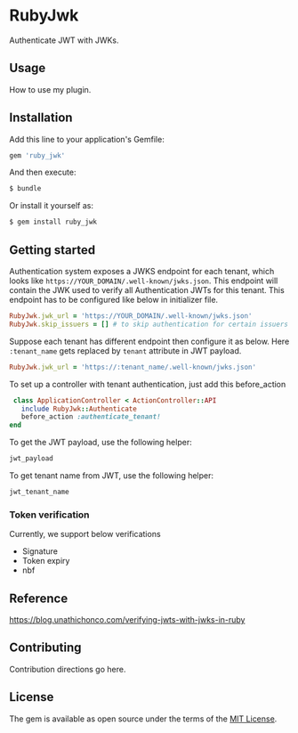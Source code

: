 # RubyJwk
Authenticate JWT with JWKs. 

## Usage
How to use my plugin.

## Installation
Add this line to your application's Gemfile:

```ruby
gem 'ruby_jwk'
```

And then execute:
```bash
$ bundle
```

Or install it yourself as:
```bash
$ gem install ruby_jwk
```
## Getting started

Authentication system exposes a JWKS endpoint for each tenant, which looks like `https://YOUR_DOMAIN/.well-known/jwks.json`. This endpoint will contain the JWK used to verify all Authentication JWTs for this tenant. This endpoint has to be configured like below in initializer file. 

```ruby
RubyJwk.jwk_url = 'https://YOUR_DOMAIN/.well-known/jwks.json'
RubyJwk.skip_issuers = [] # to skip authentication for certain issuers
```

Suppose each tenant has different endpoint then configure it as below. Here `:tenant_name` gets replaced by `tenant` attribute in JWT payload. 

```ruby
RubyJwk.jwk_url = 'https://:tenant_name/.well-known/jwks.json'
```

To set up a controller with tenant authentication, just add this before_action

```ruby
 class ApplicationController < ActionController::API
   include RubyJwk::Authenticate
   before_action :authenticate_tenant!
end
```
To get the JWT payload, use the following helper:
```ruby
jwt_payload
```

To get tenant name from JWT, use the following helper:
```ruby
jwt_tenant_name
```

### Token verification 
Currently, we support below verifications
* Signature
* Token expiry
* nbf

## Reference
https://blog.unathichonco.com/verifying-jwts-with-jwks-in-ruby

## Contributing
Contribution directions go here.

## License
The gem is available as open source under the terms of the [MIT License](https://opensource.org/licenses/MIT).
